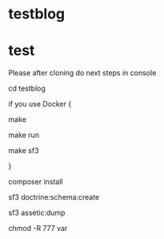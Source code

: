 # testblog

test
====



Please after cloning do next steps in console


cd testblog

if you use Docker {

make

make run

make sf3

}

composer install

sf3 doctrine:schema:create

sf3 assetic:dump

chmod -R 777 var
